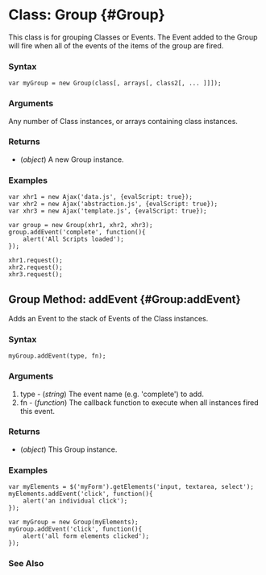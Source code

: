 Class: Group {#Group}
=====================

This class is for grouping Classes or Events. The Event added to the Group will fire when all of the events of the items of the group are fired.

### Syntax

	var myGroup = new Group(class[, arrays[, class2[, ... ]]]);

### Arguments

Any number of Class instances, or arrays containing class instances.

### Returns

* (*object*) A new Group instance.

### Examples

	var xhr1 = new Ajax('data.js', {evalScript: true});
	var xhr2 = new Ajax('abstraction.js', {evalScript: true});
	var xhr3 = new Ajax('template.js', {evalScript: true});

	var group = new Group(xhr1, xhr2, xhr3);
	group.addEvent('complete', function(){
		alert('All Scripts loaded');
	});

	xhr1.request();
	xhr2.request();
	xhr3.request();



Group Method: addEvent {#Group:addEvent}
----------------------------------------

Adds an Event to the stack of Events of the Class instances.

### Syntax

	myGroup.addEvent(type, fn);

### Arguments

1. type - (*string*) The event name (e.g. 'complete') to add.
2. fn   - (*function*) The callback function to execute when all instances fired this event.

### Returns

* (*object*) This Group instance.

### Examples

	var myElements = $('myForm').getElements('input, textarea, select');
	myElements.addEvent('click', function(){
		alert('an individual click');
	});

	var myGroup = new Group(myElements);
	myGroup.addEvent('click', function(){
		alert('all form elements clicked');
	});



### See Also

[Element.addEvent]: /core/Element/Element.Event#Element:addEvent
